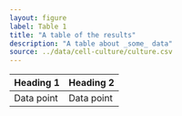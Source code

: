 ```yaml
---
layout: figure
label: Table 1
title: "A table of the results"
description: "A table about _some_ data"
source: ../data/cell-culture/culture.csv
---
```

<table>
<thead>
    <tr>
    <th>Heading 1</th>
    <th>Heading 2</th>
    </tr>
</thead>
<tbody>
    <tr>
    <td>Data point</td>
    <td>Data point</td>
    </tr>
</tbody>
</table>
